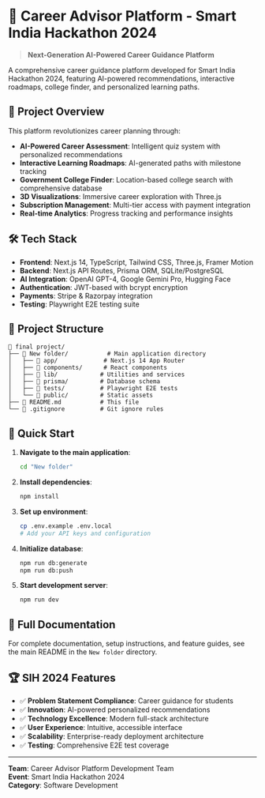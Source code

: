 # 🚀 Career Advisor Platform - Smart India Hackathon 2024

> **Next-Generation AI-Powered Career Guidance Platform**

A comprehensive career guidance platform developed for Smart India Hackathon 2024, featuring AI-powered recommendations, interactive roadmaps, college finder, and personalized learning paths.

## 🎯 Project Overview

This platform revolutionizes career planning through:
- **AI-Powered Career Assessment**: Intelligent quiz system with personalized recommendations
- **Interactive Learning Roadmaps**: AI-generated paths with milestone tracking
- **Government College Finder**: Location-based college search with comprehensive database
- **3D Visualizations**: Immersive career exploration with Three.js
- **Subscription Management**: Multi-tier access with payment integration
- **Real-time Analytics**: Progress tracking and performance insights

## 🛠️ Tech Stack

- **Frontend**: Next.js 14, TypeScript, Tailwind CSS, Three.js, Framer Motion
- **Backend**: Next.js API Routes, Prisma ORM, SQLite/PostgreSQL
- **AI Integration**: OpenAI GPT-4, Google Gemini Pro, Hugging Face
- **Authentication**: JWT-based with bcrypt encryption
- **Payments**: Stripe & Razorpay integration
- **Testing**: Playwright E2E testing suite

## 📁 Project Structure

```
📂 final project/
├── 📂 New folder/           # Main application directory
│   ├── 📂 app/             # Next.js 14 App Router
│   ├── 📂 components/      # React components
│   ├── 📂 lib/            # Utilities and services
│   ├── 📂 prisma/         # Database schema
│   ├── 📂 tests/          # Playwright E2E tests
│   └── 📂 public/         # Static assets
├── 📄 README.md           # This file
└── 📄 .gitignore          # Git ignore rules
```

## 🚀 Quick Start

1. **Navigate to the main application**:
   ```bash
   cd "New folder"
   ```

2. **Install dependencies**:
   ```bash
   npm install
   ```

3. **Set up environment**:
   ```bash
   cp .env.example .env.local
   # Add your API keys and configuration
   ```

4. **Initialize database**:
   ```bash
   npm run db:generate
   npm run db:push
   ```

5. **Start development server**:
   ```bash
   npm run dev
   ```

## 📖 Full Documentation

For complete documentation, setup instructions, and feature guides, see the main README in the `New folder` directory.

## 🏆 SIH 2024 Features

- ✅ **Problem Statement Compliance**: Career guidance for students
- ✅ **Innovation**: AI-powered personalized recommendations
- ✅ **Technology Excellence**: Modern full-stack architecture
- ✅ **User Experience**: Intuitive, accessible interface
- ✅ **Scalability**: Enterprise-ready deployment architecture
- ✅ **Testing**: Comprehensive E2E test coverage

---

**Team**: Career Advisor Platform Development Team  
**Event**: Smart India Hackathon 2024  
**Category**: Software Development
